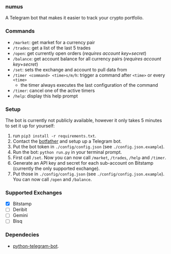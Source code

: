 ### numus
A Telegram bot that makes it easier to track your crypto portfolio.

### Commands
- `/market`: get market for a currency pair
- `/trades`: get a list of the last 5 trades
- `/open`: get currently open orders (*requires account key+secret*)
- `/balance`: get account balance for all currency pairs (*requires account key+secret*)
- `/set`: sets the exchange and account to pull data from
- `/timer <command> <time>s/m/h`: trigger a command after `<time>` or every `<time>`
    - the timer always executes the last configuration of the command
- `/timer`: cancel one of the active timers
- `/help`: display this help prompt

### Setup
The bot is currently not publicly available, however it only takes 5 minutes to set it up for yourself:
1. run `pip3 install -r requirements.txt`.
2. Contact the [botfather](https://t.me/botfather) and setup up a Telegram bot.
3. Put the bot token in `./config/config.json` (see `./config.json.example`).
4. Run the bot: `python run.py` in your terminal prompt.
5. First call `/set`. Now you can now call `/market`, `/trades`, `/help` and `/timer`.
6. Generate an API key and secret for each sub-account on Bitstamp (currently the only supported exchange).
7. Put those in `./config/config.json` (see `./config/config.json.example`). You can now call `/open` and `/balance`.

### Supported Exchanges
- [x] Bitstamp
- [ ] Deribit
- [ ] Gemini
- [ ] Bisq

### Dependecies
- [python-telegram-bot](https://python-telegram-bot.readthedocs.io/en/stable/telegram.ext.html).

